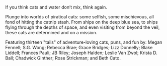 If you think cats and water don’t mix, think again.

Plunge into worlds of piratical cats: some selfish, some mischievous, all fond of hitting the catnip stash. From ships on the deep blue sea, to ships flying through the depths of space, and even visiting from beyond the veil, these cats are determined and on a mission.

Featuring thirteen "tails" of adventure-loving cats, puns, and fun by: Megan Fennell; S.G. Wong; Rebecca Brae; Grace Bridges; Lizz Donnelly; Blake Liddell; Frances Pauli; JB Riley; Joseph Halden; Leslie Van Zwol; Krista D. Ball; Chadwick Ginther; Rose Strickman; and Beth Cato.